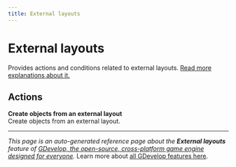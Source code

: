 ```yaml
---
title: External layouts
---
```

# External layouts

Provides actions and conditions related to external layouts. [Read more explanations about it.](https://wiki.gdevelop.io/gdevelop5/interface/scene-editor/external-layouts)

## Actions

**Create objects from an external layout**  
Create objects from an external layout.



---
*This page is an auto-generated reference page about the **External layouts** feature of [GDevelop, the open-source, cross-platform game engine designed for everyone](https://gdevelop.io/).* Learn more about [all GDevelop features here](/gdevelop5/all-features).